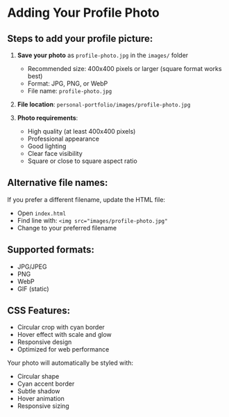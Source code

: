 # Adding Your Profile Photo

## Steps to add your profile picture:

1. **Save your photo** as `profile-photo.jpg` in the `images/` folder
   - Recommended size: 400x400 pixels or larger (square format works best)
   - Format: JPG, PNG, or WebP
   - File name: `profile-photo.jpg`

2. **File location**: `personal-portfolio/images/profile-photo.jpg`

3. **Photo requirements**:
   - High quality (at least 400x400 pixels)
   - Professional appearance
   - Good lighting
   - Clear face visibility
   - Square or close to square aspect ratio

## Alternative file names:
If you prefer a different filename, update the HTML file:
- Open `index.html`
- Find line with: `<img src="images/profile-photo.jpg"`
- Change to your preferred filename

## Supported formats:
- JPG/JPEG
- PNG
- WebP
- GIF (static)

## CSS Features:
- Circular crop with cyan border
- Hover effect with scale and glow
- Responsive design
- Optimized for web performance

Your photo will automatically be styled with:
- Circular shape
- Cyan accent border
- Subtle shadow
- Hover animation
- Responsive sizing
